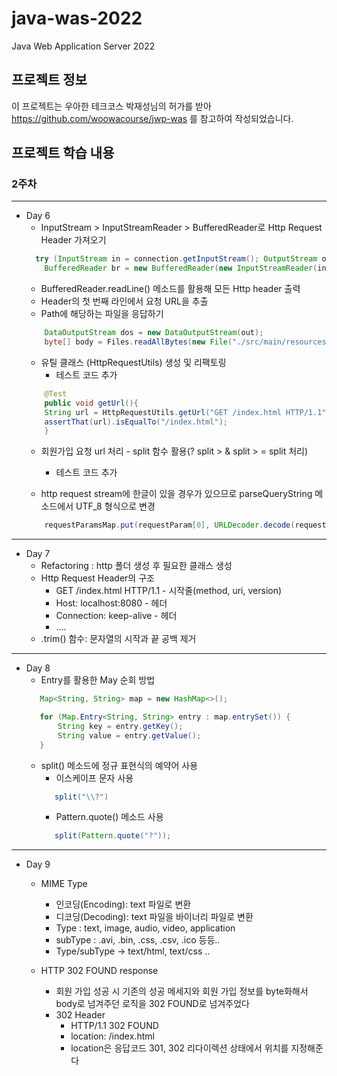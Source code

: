 # java-was-2022
Java Web Application Server 2022


## 프로젝트 정보 

이 프로젝트는 우아한 테크코스 박재성님의 허가를 받아 https://github.com/woowacourse/jwp-was 
를 참고하여 작성되었습니다.

## 프로젝트 학습 내용

### 2주차

---
 + Day 6
    + InputStream > InputStreamReader > BufferedReader로 Http Request Header 가져오기
    ``` java
      try (InputStream in = connection.getInputStream(); OutputStream out = connection.getOutputStream()) {
        BufferedReader br = new BufferedReader(new InputStreamReader(in, "UTF-8"));
    ```
    + BufferedReader.readLine() 메소드를 활용해 모든 Http header 출력
    + Header의 첫 번째 라인에서 요청 URL을 추출
    + Path에 해당하는 파일을 응답하기
    ``` java
        DataOutputStream dos = new DataOutputStream(out);
        byte[] body = Files.readAllBytes(new File("./src/main/resources/templates/" + url).toPath());
    ```
    + 유틸 클래스 (HttpRequestUtils) 생성 및 리팩토링
      + 테스트 코드 추가
    ``` java
        @Test
        public void getUrl(){
        String url = HttpRequestUtils.getUrl("GET /index.html HTTP/1.1");
        assertThat(url).isEqualTo("/index.html");
        }
    ```
    + 회원가입 요청 url 처리 - split 함수 활용(? split > & split > = split 처리)
      + 테스트 코드 추가
    
    + http request stream에 한글이 있을 경우가 있으므로 parseQueryString 메소드에서 UTF_8 형식으로 변경
    ``` java
        requestParamsMap.put(requestParam[0], URLDecoder.decode(requestParam[1], StandardCharsets.UTF_8));
    ```
  ---
  + Day 7
    + Refactoring : http 폴더 생성 후 필요한 클래스 생성
    + Http Request Header의 구조
      + GET /index.html HTTP/1.1  -  시작줄(method, uri, version)
      + Host: localhost:8080        -  헤더
      + Connection: keep-alive  -  헤더
      + ....
    + .trim() 함수: 문자열의 시작과 끝 공백 제거
  ---
  + Day 8
    + Entry를 활용한 May 순회 방법
    ```java
       Map<String, String> map = new HashMap<>();

       for (Map.Entry<String, String> entry : map.entrySet()) {
           String key = entry.getKey();
           String value = entry.getValue();
       }
    ```
    + split() 메소드에 정규 표현식의 예약어 사용
      + 이스케이프 문자 사용
      ```java
         split("\\?")
      ```
      + Pattern.quote() 메소드 사용
      ```java
         split(Pattern.quote("?"));
      ```
      
--------
  + Day 9
    + MIME Type
      + 인코딩(Encoding): text 파일로 변환
      + 디코딩(Decoding): text 파일을 바이너리 파일로 변환
      + Type : text, image, audio, video, application
      + subType : .avi, .bin, .css, .csv, .ico 등등..
      + Type/subType -> text/html, text/css ..
      
    + HTTP 302 FOUND response
      + 회원 가입 성공 시 
      기존의 성공 메세지와 회원 가입 정보를 byte화해서 body로 넘겨주던 로직을
      302 FOUND로 넘겨주었다
      + 302 Header
        + HTTP/1.1 302 FOUND
        + location: /index.html
        + location은 응답코드 301, 302 리다이렉션 상태에서 위치를 지정해준다
    
    